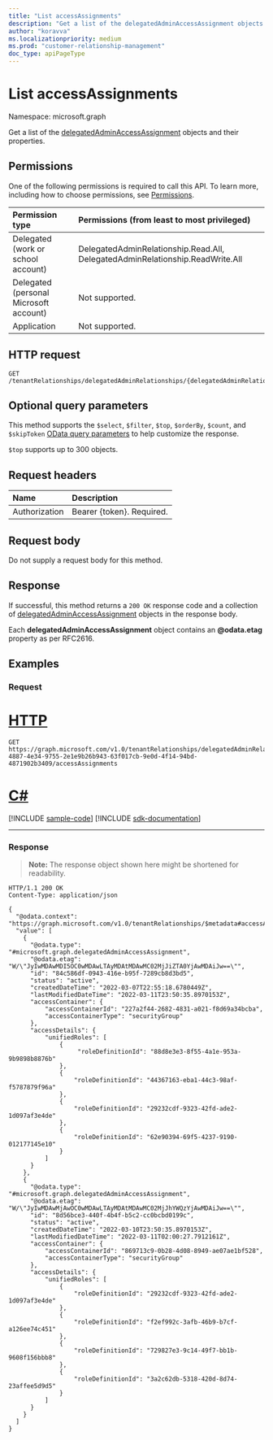 ```yaml
---
title: "List accessAssignments"
description: "Get a list of the delegatedAdminAccessAssignment objects and their properties."
author: "koravva"
ms.localizationpriority: medium
ms.prod: "customer-relationship-management"
doc_type: apiPageType
---
```


# List accessAssignments
Namespace: microsoft.graph

Get a list of the [delegatedAdminAccessAssignment](../resources/delegatedadminaccessassignment.md) objects and their properties.

## Permissions
One of the following permissions is required to call this API. To learn more, including how to choose permissions, see [Permissions](/graph/permissions-reference).

|Permission type|Permissions (from least to most privileged)|
|:---|:---|
|Delegated (work or school account)| DelegatedAdminRelationship.Read.All, DelegatedAdminRelationship.ReadWrite.All |
|Delegated (personal Microsoft account)| Not supported. |
|Application| Not supported. |

## HTTP request

<!-- {
  "blockType": "ignored"
}
-->
``` http
GET /tenantRelationships/delegatedAdminRelationships/{delegatedAdminRelationshipId}/accessAssignments
```

## Optional query parameters
This method supports the `$select`, `$filter`, `$top`, `$orderBy`, `$count`, and `$skipToken`  [OData query parameters](/graph/query-parameters) to help customize the response.

`$top` supports up to 300 objects.

## Request headers
|Name|Description|
|:---|:---|
|Authorization|Bearer {token}. Required.|

## Request body
Do not supply a request body for this method.

## Response

If successful, this method returns a `200 OK` response code and a collection of [delegatedAdminAccessAssignment](../resources/delegatedadminaccessassignment.md) objects in the response body.

Each **delegatedAdminAccessAssignment** object contains an **@odata.etag** property as per RFC2616.

## Examples

### Request

# [HTTP](#tab/http)
<!-- {
  "blockType": "request",
  "name": "list_delegatedadminaccessassignment",
  "sampleKeys": ["72a7ae7e-4887-4e34-9755-2e1e9b26b943-63f017cb-9e0d-4f14-94bd-4871902b3409"]
}
-->
``` http
GET https://graph.microsoft.com/v1.0/tenantRelationships/delegatedAdminRelationships/72a7ae7e-4887-4e34-9755-2e1e9b26b943-63f017cb-9e0d-4f14-94bd-4871902b3409/accessAssignments
```

# [C#](#tab/csharp)
[!INCLUDE [sample-code](../includes/snippets/csharp/list-delegatedadminaccessassignment-csharp-snippets.md)]
[!INCLUDE [sdk-documentation](../includes/snippets/snippets-sdk-documentation-link.md)]

---

### Response
>**Note:** The response object shown here might be shortened for readability.
<!-- {
  "blockType": "response",
  "truncated": true,
  "@odata.type": "Collection(microsoft.graph.delegatedAdminAccessAssignment)"
}
-->
``` http
HTTP/1.1 200 OK
Content-Type: application/json

{
  "@odata.context": "https://graph.microsoft.com/v1.0/tenantRelationships/$metadata#accessAssignments",
  "value": [
    {
      "@odata.type": "#microsoft.graph.delegatedAdminAccessAssignment",
      "@odata.etag": "W/\"JyIwMDAwMDI5OC0wMDAwLTAyMDAtMDAwMC02MjJiZTA0YjAwMDAiJw==\"",
      "id": "84c586df-0943-416e-b95f-7289cb8d3bd5",
      "status": "active",
      "createdDateTime": "2022-03-07T22:55:18.6780449Z",
      "lastModifiedDateTime": "2022-03-11T23:50:35.8970153Z",
      "accessContainer": {
          "accessContainerId": "227a2f44-2682-4831-a021-f8d69a34bcba",
          "accessContainerType": "securityGroup"
      },
      "accessDetails": {
          "unifiedRoles": [
              {
                   "roleDefinitionId": "88d8e3e3-8f55-4a1e-953a-9b9898b8876b"
              },
              {
                  "roleDefinitionId": "44367163-eba1-44c3-98af-f5787879f96a"
              },
              {
                  "roleDefinitionId": "29232cdf-9323-42fd-ade2-1d097af3e4de"
              },
              {
                  "roleDefinitionId": "62e90394-69f5-4237-9190-012177145e10"
              }
          ]
      }
    },
    {
      "@odata.type": "#microsoft.graph.delegatedAdminAccessAssignment",
      "@odata.etag": "W/\"JyIwMDAwMjAwOC0wMDAwLTAyMDAtMDAwMC02MjJhYWQzYjAwMDAiJw==\"",
      "id": "8d56bce3-440f-4b4f-b5c2-cc0bcbd0199c",
      "status": "active",
      "createdDateTime": "2022-03-10T23:50:35.8970153Z",
      "lastModifiedDateTime": "2022-03-11T02:00:27.7912161Z",
      "accessContainer": {
          "accessContainerId": "869713c9-0b28-4d08-8949-ae07ae1bf528",
          "accessContainerType": "securityGroup"
      },
      "accessDetails": {
          "unifiedRoles": [
              {
                  "roleDefinitionId": "29232cdf-9323-42fd-ade2-1d097af3e4de"
              },
              {
                  "roleDefinitionId": "f2ef992c-3afb-46b9-b7cf-a126ee74c451"
              },
              {
                  "roleDefinitionId": "729827e3-9c14-49f7-bb1b-9608f156bbb8"
              },
              {
                  "roleDefinitionId": "3a2c62db-5318-420d-8d74-23affee5d9d5"
              }
          ]
      }
    }
  ]
}
```

